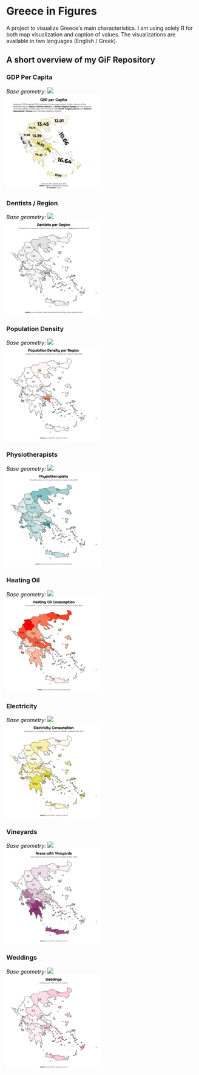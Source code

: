 # Greece in Figures

A project to visualize Greece's main characteristics. I am using solely R for both map visualization and caption of values. The visualizations are available in two languages (English / Greek).

## A short overview of my GiF Repository

### GDP Per Capita
*Base geometry:* <a href="https://github.com/r-spatial/sf"><img src="https://r-spatial.github.io/sf/logo.png" height="30"><br></a>
<img src="https://github.com/stesiam/Greece-In-Figures/blob/main/GIF-1/GIF-1.png" height="250">

### Dentists / Region
*Base geometry:* <a href="https://github.com/r-spatial/sf"><img src="https://r-spatial.github.io/sf/logo.png" height="30"><br></a>
<img src="https://github.com/stesiam/Greece-In-Figures/blob/main/GIF-2/GIF-2.png" height="250">

### Population Density
*Base geometry:* <a href="https://github.com/r-spatial/sf"><img src="https://r-spatial.github.io/sf/logo.png" height="30"><br></a>
<img src="https://github.com/stesiam/Greece-In-Figures/blob/main/GIF-3/GIF-3.png" height="250"> 

### Physiotherapists
*Base geometry:* <a href="https://github.com/r-spatial/sf"><img src="https://r-spatial.github.io/sf/logo.png" height="30"><br></a>
<img src="https://github.com/stesiam/Greece-In-Figures/blob/main/GIF-4/GIF-4.png" height="250"> 

### Heating Oil
*Base geometry:* <a href="https://github.com/r-spatial/sf"><img src="https://r-spatial.github.io/sf/logo.png" height="30"><br></a>
<img src="https://github.com/stesiam/Greece-In-Figures/blob/main/GIF-5/GIF-5.png" height="250"> 

### Electricity
*Base geometry:* <a href="https://github.com/r-spatial/sf"><img src="https://r-spatial.github.io/sf/logo.png" height="30"><br></a>
<img src="https://github.com/stesiam/Greece-In-Figures/blob/main/GIF-6/GIF-6.png" height="250"> 

### Vineyards
*Base geometry:* <a href="https://github.com/r-spatial/sf"><img src="https://r-spatial.github.io/sf/logo.png" height="30"><br></a>
<img src="https://github.com/stesiam/Greece-In-Figures/blob/main/GIF-7/GIF-7.png" height="250"> 

### Weddings
*Base geometry:* <a href="https://github.com/r-spatial/sf"><img src="https://r-spatial.github.io/sf/logo.png" height="30"><br></a>
<img src="https://github.com/stesiam/Greece-In-Figures/blob/main/GIF-8/GIF-8.png" height="250"> 

